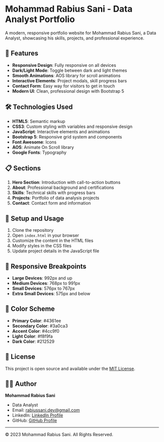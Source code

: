 # Mohammad Rabius Sani - Data Analyst Portfolio

A modern, responsive portfolio website for Mohammad Rabius Sani, a Data Analyst, showcasing his skills, projects, and professional experience.

## 🚀 Features

- **Responsive Design**: Fully responsive on all devices
- **Dark/Light Mode**: Toggle between dark and light themes
- **Smooth Animations**: AOS library for scroll animations
- **Interactive Elements**: Project modals, skill progress bars
- **Contact Form**: Easy way for visitors to get in touch
- **Modern UI**: Clean, professional design with Bootstrap 5

## 🛠️ Technologies Used

- **HTML5**: Semantic markup
- **CSS3**: Custom styling with variables and responsive design
- **JavaScript**: Interactive elements and animations
- **Bootstrap 5**: Responsive grid system and components
- **Font Awesome**: Icons
- **AOS**: Animate On Scroll library
- **Google Fonts**: Typography

## 📋 Sections

1. **Hero Section**: Introduction with call-to-action buttons
2. **About**: Professional background and certifications
3. **Skills**: Technical skills with progress bars
4. **Projects**: Portfolio of data analysis projects
5. **Contact**: Contact form and information

## 🔧 Setup and Usage

1. Clone the repository
2. Open `index.html` in your browser
3. Customize the content in the HTML files
4. Modify styles in the CSS files
5. Update project details in the JavaScript file

## 📱 Responsive Breakpoints

- **Large Devices**: 992px and up
- **Medium Devices**: 768px to 991px
- **Small Devices**: 576px to 767px
- **Extra Small Devices**: 575px and below

## 🎨 Color Scheme

- **Primary Color**: #4361ee
- **Secondary Color**: #3a0ca3
- **Accent Color**: #4cc9f0
- **Light Color**: #f8f9fa
- **Dark Color**: #212529

## 📄 License

This project is open source and available under the [MIT License](LICENSE).

## 👨‍💻 Author

**Mohammad Rabius Sani**
- Data Analyst
- Email: rabiussani.dev@gmail.com
- LinkedIn: [LinkedIn Profile](https://linkedin.com/)
- GitHub: [GitHub Profile](https://github.com/)

---

© 2023 Mohammad Rabius Sani. All Rights Reserved. 